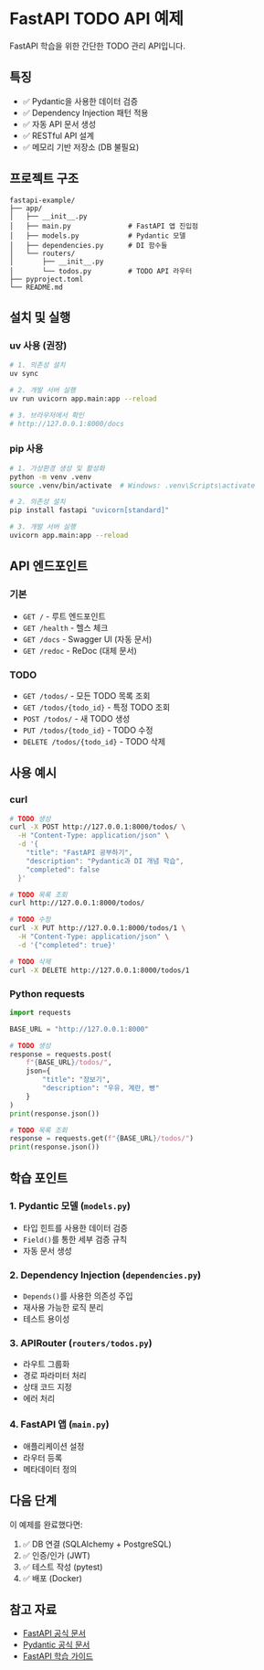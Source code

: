 # FastAPI TODO API 예제

FastAPI 학습을 위한 간단한 TODO 관리 API입니다.

## 특징

- ✅ Pydantic을 사용한 데이터 검증
- ✅ Dependency Injection 패턴 적용
- ✅ 자동 API 문서 생성
- ✅ RESTful API 설계
- ✅ 메모리 기반 저장소 (DB 불필요)

## 프로젝트 구조

```
fastapi-example/
├── app/
│   ├── __init__.py
│   ├── main.py              # FastAPI 앱 진입점
│   ├── models.py            # Pydantic 모델
│   ├── dependencies.py      # DI 함수들
│   └── routers/
│       ├── __init__.py
│       └── todos.py         # TODO API 라우터
├── pyproject.toml
└── README.md
```

## 설치 및 실행

### uv 사용 (권장)

```bash
# 1. 의존성 설치
uv sync

# 2. 개발 서버 실행
uv run uvicorn app.main:app --reload

# 3. 브라우저에서 확인
# http://127.0.0.1:8000/docs
```

### pip 사용

```bash
# 1. 가상환경 생성 및 활성화
python -m venv .venv
source .venv/bin/activate  # Windows: .venv\Scripts\activate

# 2. 의존성 설치
pip install fastapi "uvicorn[standard]"

# 3. 개발 서버 실행
uvicorn app.main:app --reload
```

## API 엔드포인트

### 기본

- `GET /` - 루트 엔드포인트
- `GET /health` - 헬스 체크
- `GET /docs` - Swagger UI (자동 문서)
- `GET /redoc` - ReDoc (대체 문서)

### TODO

- `GET /todos/` - 모든 TODO 목록 조회
- `GET /todos/{todo_id}` - 특정 TODO 조회
- `POST /todos/` - 새 TODO 생성
- `PUT /todos/{todo_id}` - TODO 수정
- `DELETE /todos/{todo_id}` - TODO 삭제

## 사용 예시

### curl

```bash
# TODO 생성
curl -X POST http://127.0.0.1:8000/todos/ \
  -H "Content-Type: application/json" \
  -d '{
    "title": "FastAPI 공부하기",
    "description": "Pydantic과 DI 개념 학습",
    "completed": false
  }'

# TODO 목록 조회
curl http://127.0.0.1:8000/todos/

# TODO 수정
curl -X PUT http://127.0.0.1:8000/todos/1 \
  -H "Content-Type: application/json" \
  -d '{"completed": true}'

# TODO 삭제
curl -X DELETE http://127.0.0.1:8000/todos/1
```

### Python requests

```python
import requests

BASE_URL = "http://127.0.0.1:8000"

# TODO 생성
response = requests.post(
    f"{BASE_URL}/todos/",
    json={
        "title": "장보기",
        "description": "우유, 계란, 빵"
    }
)
print(response.json())

# TODO 목록 조회
response = requests.get(f"{BASE_URL}/todos/")
print(response.json())
```

## 학습 포인트

### 1. Pydantic 모델 (`models.py`)

- 타입 힌트를 사용한 데이터 검증
- `Field()`를 통한 세부 검증 규칙
- 자동 문서 생성

### 2. Dependency Injection (`dependencies.py`)

- `Depends()`를 사용한 의존성 주입
- 재사용 가능한 로직 분리
- 테스트 용이성

### 3. APIRouter (`routers/todos.py`)

- 라우트 그룹화
- 경로 파라미터 처리
- 상태 코드 지정
- 에러 처리

### 4. FastAPI 앱 (`main.py`)

- 애플리케이션 설정
- 라우터 등록
- 메타데이터 정의

## 다음 단계

이 예제를 완료했다면:

1. ✅ DB 연결 (SQLAlchemy + PostgreSQL)
2. ✅ 인증/인가 (JWT)
3. ✅ 테스트 작성 (pytest)
4. ✅ 배포 (Docker)

## 참고 자료

- [FastAPI 공식 문서](https://fastapi.tiangolo.com/)
- [Pydantic 공식 문서](https://docs.pydantic.dev/)
- [FastAPI 학습 가이드](../fastapi-beginner-guide.md)

